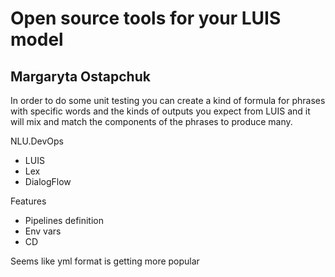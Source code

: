 # Open source tools for your LUIS model
## Margaryta Ostapchuk

In order to do some unit testing you can create a kind of formula for phrases with specific words and the kinds of outputs you expect from LUIS and it will mix and match the components of the phrases to produce many.

NLU.DevOps
 - LUIS
 - Lex
 - DialogFlow

Features
 - Pipelines definition
 - Env vars
 - CD

Seems like yml format is getting more popular






